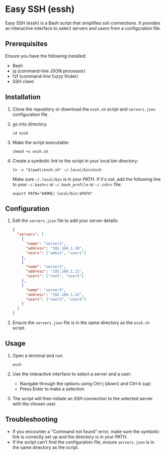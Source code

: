 # Easy SSH (essh)

Easy SSH (essh) is a Bash script that simplifies ssh connections. 
It provides an interactive interface to select servers and users from a configuration file.

## Prerequisites

Ensure you have the following installed:
- Bash
- jq (command-line JSON processor)
- fzf (command-line fuzzy finder)
- SSH client

## Installation

1. Clone the repository or download the `essh.sh` script and `servers.json` configuration file.

2. go into directory.
    ```
    cd essh
    ```

2. Make the script executable:
   ```
   chmod +x essh.sh
   ```

3. Create a symbolic link to the script in your local bin directory:
   ```
   ln -s "$(pwd)/essh.sh" ~/.local/bin/essh
   ```

   Make sure `~/.local/bin` is in your PATH. If it's not, add the following line to your `~/.bashrc` or `~/.bash_profile` or `~/.zshrc` file:
   ```
   export PATH="$HOME/.local/bin:$PATH"
   ```

## Configuration

1. Edit the `servers.json` file to add your server details:
   ```json
   {
     "servers": [
       {
         "name": "server1",
         "address": "192.168.1.10",
         "users": ["admin", "user1"]
       },
       {
         "name": "server2",
         "address": "192.168.1.11",
         "users": ["root", "user2"]
       },
       {
         "name": "server3",
         "address": "192.168.1.12",
         "users": ["user3", "user4"]
       }
     ]
   }
   ```

2. Ensure the `servers.json` file is in the same directory as the `essh.sh` script.

## Usage

1. Open a terminal and run:
   ```
   essh
   ```

2. Use the interactive interface to select a server and a user:
   - Navigate through the options using Ctrl-j (down) and Ctrl-k (up)
   - Press Enter to make a selection

3. The script will then initiate an SSH connection to the selected server with the chosen user.

## Troubleshooting

- If you encounter a "Command not found" error, make sure the symbolic link is correctly set up and the directory is in your PATH.
- If the script can't find the configuration file, ensure `servers.json` is in the same directory as the script.

